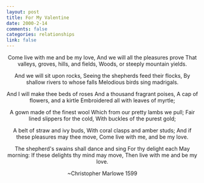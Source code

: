 ```yaml
--- 
layout: post
title: For My Valentine
date: 2000-2-14
comments: false
categories: relationships
link: false
---
```

<div align="center">



Come live with me and be my love,
And we will all the pleasures prove
That valleys, groves, hills, and fields,
Woods, or steeply mountain yields.

And we will sit upon rocks,
Seeing the shepherds feed their flocks,
By shallow rivers to whose falls
Melodious birds sing madrigals.

And I will make thee beds of roses
And a thousand fragrant poises,
A cap of flowers, and a kirtle
Embroidered all with leaves of myrtle;

A gown made of the finest wool
Which from our pretty lambs we pull;
Fair lined slippers for the cold,
With buckles of the purest gold;

A belt of straw and ivy buds,
With coral clasps and amber studs;
And if these pleasures may thee move,
Come live with me, and be my love.

The shepherd's swains shall dance and sing
For thy delight each May morning:
If these delights thy mind may move,
Then live with me and be my love.





~Christopher Marlowe 1599
</div>
